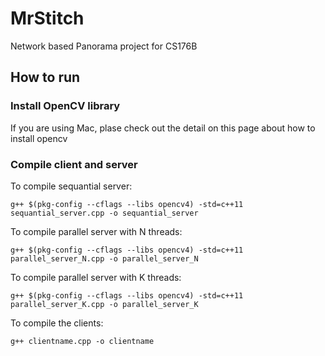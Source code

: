# MrStitch

Network based Panorama project for CS176B

## How to run

### Install OpenCV library

If you are using Mac, plase check out the detail on this page about how to install opencv

[1]: https://medium.com/@jaskaranvirdi/setting-up-opencv-and-c-development-environment-in-xcode-b6027728003

### Compile client and server

To compile sequantial server: 

~~~~
g++ $(pkg-config --cflags --libs opencv4) -std=c++11  sequantial_server.cpp -o sequantial_server
~~~~

To compile parallel server with N threads:

~~~~
g++ $(pkg-config --cflags --libs opencv4) -std=c++11 parallel_server_N.cpp -o parallel_server_N
~~~~

To compile parallel server with K threads:

~~~~
g++ $(pkg-config --cflags --libs opencv4) -std=c++11 parallel_server_K.cpp -o parallel_server_K
~~~~

To compile the clients: 

~~~~
g++ clientname.cpp -o clientname
~~~~
